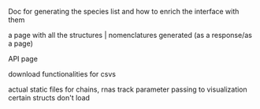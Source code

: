 

Doc for generating the species list and how to enrich the interface with them

a page with all the structures | nomenclatures generated 
(as a response/as a page)

API page

download functionalities for csvs

actual static files for chains, rnas
track parameter passing to visualization
certain structs don't load







